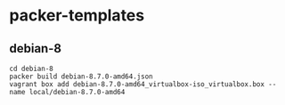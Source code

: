 packer-templates
================

debian-8
--------

    cd debian-8
    packer build debian-8.7.0-amd64.json
    vagrant box add debian-8.7.0-amd64_virtualbox-iso_virtualbox.box --name local/debian-8.7.0-amd64
